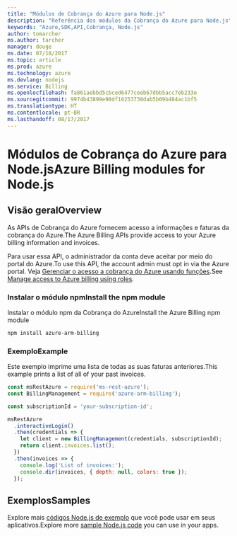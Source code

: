 ```yaml
---
title: "Módulos de Cobrança do Azure para Node.js"
description: "Referência dos módulos da Cobrança do Azure para Node.js"
keywords: "Azure,SDK,API,Cobrança, Node.js"
author: tomarcher
ms.author: tarcher
manager: douge
ms.date: 07/18/2017
ms.topic: article
ms.prod: azure
ms.technology: azure
ms.devlang: nodejs
ms.service: Billing
ms.openlocfilehash: fa861aebbd5cbced6477ceeb67dbb5acc7eb233e
ms.sourcegitcommit: 9974b43899e98df10253738dab5b09b484ac1bf5
ms.translationtype: HT
ms.contentlocale: pt-BR
ms.lasthandoff: 08/17/2017
---
```

# <a name="azure-billing-modules-for-nodejs"></a><span data-ttu-id="7fdca-104">Módulos de Cobrança do Azure para Node.js</span><span class="sxs-lookup"><span data-stu-id="7fdca-104">Azure Billing modules for Node.js</span></span>

## <a name="overview"></a><span data-ttu-id="7fdca-105">Visão geral</span><span class="sxs-lookup"><span data-stu-id="7fdca-105">Overview</span></span>
<span data-ttu-id="7fdca-106">As APIs de Cobrança do Azure fornecem acesso a informações e faturas da cobrança do Azure.</span><span class="sxs-lookup"><span data-stu-id="7fdca-106">The Azure Billing APIs provide access to your Azure billing information and invoices.</span></span>

<span data-ttu-id="7fdca-107">Para usar essa API, o administrador da conta deve aceitar por meio do portal do Azure.</span><span class="sxs-lookup"><span data-stu-id="7fdca-107">To use this API, the account admin must opt in via the Azure portal.</span></span> <span data-ttu-id="7fdca-108">Veja [Gerenciar o acesso a cobrança do Azure usando funções](https://docs.microsoft.com/azure/billing/billing-manage-access).</span><span class="sxs-lookup"><span data-stu-id="7fdca-108">See [Manage access to Azure billing using roles](https://docs.microsoft.com/azure/billing/billing-manage-access).</span></span>

### <a name="install-the-npm-module"></a><span data-ttu-id="7fdca-109">Instalar o módulo npm</span><span class="sxs-lookup"><span data-stu-id="7fdca-109">Install the npm module</span></span> 

<span data-ttu-id="7fdca-110">Instalar o módulo npm da Cobrança do Azure</span><span class="sxs-lookup"><span data-stu-id="7fdca-110">Install the Azure Billing npm module</span></span> 

```bash
npm install azure-arm-billing
```
### <a name="example"></a><span data-ttu-id="7fdca-111">Exemplo</span><span class="sxs-lookup"><span data-stu-id="7fdca-111">Example</span></span> 
 
<span data-ttu-id="7fdca-112">Este exemplo imprime uma lista de todas as suas faturas anteriores.</span><span class="sxs-lookup"><span data-stu-id="7fdca-112">This example prints a list of all of your past invoices.</span></span>
 
```javascript 
const msRestAzure = require('ms-rest-azure');
const BillingManagement = require('azure-arm-billing');

const subscriptionId = 'your-subscription-id';

msRestAzure
  .interactiveLogin()
  .then(credentials => {
    let client = new BillingManagement(credentials, subscriptionId);
    return client.invoices.list();
  })
  .then(invoices => {
    console.log('List of invoices:');
    console.dir(invoices, { depth: null, colors: true });
  });
``` 


## <a name="samples"></a><span data-ttu-id="7fdca-113">Exemplos</span><span class="sxs-lookup"><span data-stu-id="7fdca-113">Samples</span></span>

<span data-ttu-id="7fdca-114">Explore mais [códigos Node.js de exemplo](https://azure.microsoft.com/resources/samples/?platform=nodejs) que você pode usar em seus aplicativos.</span><span class="sxs-lookup"><span data-stu-id="7fdca-114">Explore more [sample Node.js code](https://azure.microsoft.com/resources/samples/?platform=nodejs) you can use in your apps.</span></span>
